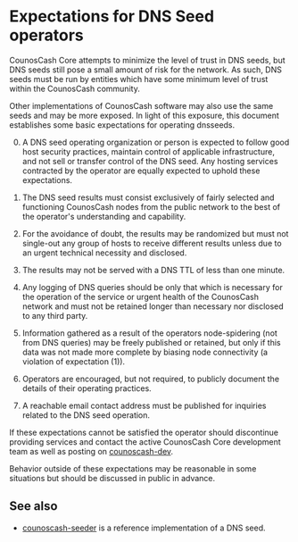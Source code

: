 Expectations for DNS Seed operators
====================================

CounosCash Core attempts to minimize the level of trust in DNS seeds,
but DNS seeds still pose a small amount of risk for the network.
As such, DNS seeds must be run by entities which have some minimum
level of trust within the CounosCash community.

Other implementations of CounosCash software may also use the same
seeds and may be more exposed. In light of this exposure, this
document establishes some basic expectations for operating dnsseeds.

0. A DNS seed operating organization or person is expected to follow good
host security practices, maintain control of applicable infrastructure,
and not sell or transfer control of the DNS seed. Any hosting services
contracted by the operator are equally expected to uphold these expectations.

1. The DNS seed results must consist exclusively of fairly selected and
functioning CounosCash nodes from the public network to the best of the
operator's understanding and capability.

2. For the avoidance of doubt, the results may be randomized but must not
single-out any group of hosts to receive different results unless due to an
urgent technical necessity and disclosed.

3. The results may not be served with a DNS TTL of less than one minute.

4. Any logging of DNS queries should be only that which is necessary
for the operation of the service or urgent health of the CounosCash
network and must not be retained longer than necessary nor disclosed
to any third party.

5. Information gathered as a result of the operators node-spidering
(not from DNS queries) may be freely published or retained, but only
if this data was not made more complete by biasing node connectivity
(a violation of expectation (1)).

6. Operators are encouraged, but not required, to publicly document the
details of their operating practices.

7. A reachable email contact address must be published for inquiries
related to the DNS seed operation.

If these expectations cannot be satisfied the operator should
discontinue providing services and contact the active CounosCash
Core development team as well as posting on
[counoscash-dev](https://groups.google.com/forum/#!forum/counoscash-dev).

Behavior outside of these expectations may be reasonable in some
situations but should be discussed in public in advance.

See also
----------
- [counoscash-seeder](https://github.com/pooler/counoscash-seeder) is a reference implementation of a DNS seed.
